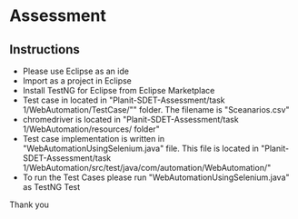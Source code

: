 # Assessment

## Instructions

- Please use Eclipse as an ide
- Import as a project in Eclipse
- Install TestNG for Eclipse from Eclipse Marketplace
- Test case in located in "Planit-SDET-Assessment/task 1/WebAutomation/TestCase/"" folder. The filename is "Sceanarios.csv"
- chromedriver is located in "Planit-SDET-Assessment/task 1/WebAutomation/resources/ folder"
- Test case implementation is written in "WebAutomationUsingSelenium.java" file. This file is located in "Planit-SDET-Assessment/task 1/WebAutomation/src/test/java/com/automation/WebAutomation/"
- To run the Test Cases please run "WebAutomationUsingSelenium.java" as TestNG Test

Thank you
